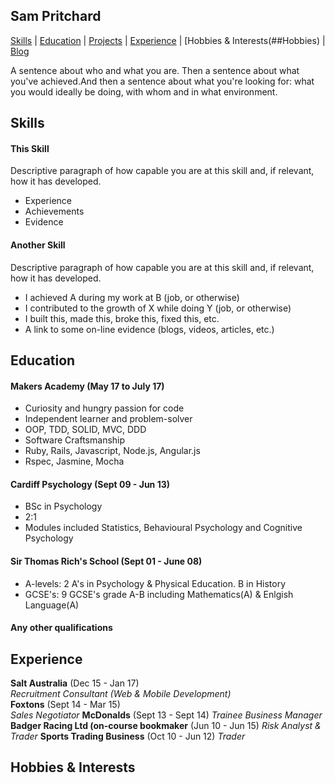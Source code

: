 ## Sam Pritchard

[Skills](##Skills) | [Education](##Education) | [Projects](##Projects) | [Experience](##Experience) | [Hobbies & Interests(##Hobbies) | [Blog](##TBC)

A sentence about who and what you are. Then a sentence about what you've achieved.And then a sentence about what you're looking for: what you would ideally be doing, with whom and in what environment.

## Skills

#### This Skill

Descriptive paragraph of how capable you are at this skill and, if relevant, how it has developed.

- Experience
- Achievements
- Evidence

#### Another Skill

Descriptive paragraph of how capable you are at this skill and, if relevant, how it has developed.

- I achieved A during my work at B (job, or otherwise)
- I contributed to the growth of X while doing Y (job, or otherwise)
- I built this, made this, broke this, fixed this, etc.
- A link to some on-line evidence (blogs, videos, articles, etc.)

## Education

#### Makers Academy (May 17 to July 17)

- Curiosity and hungry passion for code
- Independent learner and problem-solver
- OOP, TDD, SOLID, MVC, DDD
- Software Craftsmanship
- Ruby, Rails, Javascript, Node.js, Angular.js
- Rspec, Jasmine, Mocha

#### Cardiff Psychology (Sept 09 - Jun 13)

- BSc in Psychology
- 2:1 
- Modules included Statistics, Behavioural Psychology and Cognitive Psychology

#### Sir Thomas Rich's School (Sept 01 - June 08)

- A-levels:     2 A's in Psychology & Physical Education. B in History
- GCSE's:       9 GCSE's grade A-B including Mathematics(A) & Enlgish Language(A)

#### Any other qualifications

## Experience

**Salt Australia** (Dec 15 - Jan 17)    
*Recruitment Consultant (Web & Mobile Development)*  
**Foxtons** (Sept 14 - Mar 15)   
*Sales Negotiator*
**McDonalds** (Sept 13 - Sept 14)
*Trainee Business Manager*
**Badger Racing Ltd (on-course bookmaker** (Jun 10 - Jun 15)
*Risk Analyst & Trader*
**Sports Trading Business** (Oct 10 - Jun 12)
*Trader*

## Hobbies & Interests
